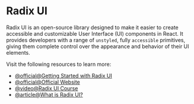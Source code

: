# Radix UI

Radix UI is an open-source library designed to make it easier to create accessible and customizable User Interface (UI) components in React. It provides developers with a range of `unstyled`, fully `accessible` primitives, giving them complete control over the appearance and behavior of their UI elements.

Visit the following resources to learn more:

- [@official@Getting Started with Radix UI](https://www.radix-ui.com/themes/docs/overview/getting-started)
- [@official@Official Website](https://www.radix-ui.com/)
- [@video@Radix UI Course](https://www.youtube.com/playlist?list=PLlNdnoKwDZdwANQoaakE8-kYMyKFOETlo)
- [@article@What is Radix UI?](https://medium.com/@olivier.trinh/what-is-radix-ui-ff535bbb52d5)

